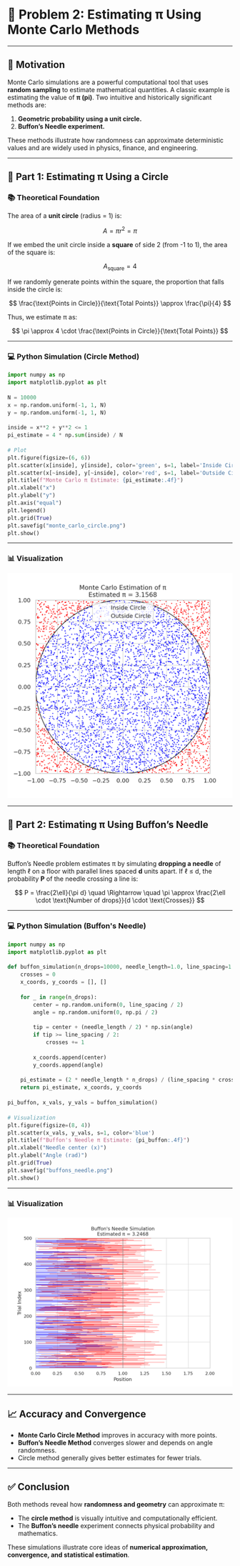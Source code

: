 

# 🧮 Problem 2: Estimating π Using Monte Carlo Methods

---

## 🎯 Motivation

Monte Carlo simulations are a powerful computational tool that uses **random sampling** to estimate mathematical quantities. A classic example is estimating the value of **π (pi)**. Two intuitive and historically significant methods are:

1. **Geometric probability using a unit circle.**
2. **Buffon’s Needle experiment.**

These methods illustrate how randomness can approximate deterministic values and are widely used in physics, finance, and engineering.

---

## 🔢 Part 1: Estimating π Using a Circle

### 📚 Theoretical Foundation

The area of a **unit circle** (radius = 1) is:

$$
A = \pi r^2 = \pi
$$

If we embed the unit circle inside a **square** of side 2 (from -1 to 1), the area of the square is:

$$
A_{\text{square}} = 4
$$

If we randomly generate points within the square, the proportion that falls inside the circle is:

$$
\frac{\text{Points in Circle}}{\text{Total Points}} \approx \frac{\pi}{4}
$$

Thus, we estimate π as:

$$
\pi \approx 4 \cdot \frac{\text{Points in Circle}}{\text{Total Points}}
$$

---

### 💻 Python Simulation (Circle Method)

```python
import numpy as np
import matplotlib.pyplot as plt

N = 10000
x = np.random.uniform(-1, 1, N)
y = np.random.uniform(-1, 1, N)

inside = x**2 + y**2 <= 1
pi_estimate = 4 * np.sum(inside) / N

# Plot
plt.figure(figsize=(6, 6))
plt.scatter(x[inside], y[inside], color='green', s=1, label='Inside Circle')
plt.scatter(x[~inside], y[~inside], color='red', s=1, label='Outside Circle')
plt.title(f"Monte Carlo π Estimate: {pi_estimate:.4f}")
plt.xlabel("x")
plt.ylabel("y")
plt.axis("equal")
plt.legend()
plt.grid(True)
plt.savefig("monte_carlo_circle.png")
plt.show()
```

---

### 📊 Visualization

![Circle-based Monte Carlo](monte_carlo_circle.png)

---

## 🧪 Part 2: Estimating π Using Buffon’s Needle

### 📚 Theoretical Foundation

Buffon’s Needle problem estimates π by simulating **dropping a needle** of length ℓ on a floor with parallel lines spaced **d** units apart. If ℓ ≤ d, the probability **P** of the needle crossing a line is:

$$
P = \frac{2\ell}{\pi d}
\quad \Rightarrow \quad
\pi \approx \frac{2\ell \cdot \text{Number of drops}}{d \cdot \text{Crosses}}
$$

---

### 💻 Python Simulation (Buffon's Needle)

```python
import numpy as np
import matplotlib.pyplot as plt

def buffon_simulation(n_drops=10000, needle_length=1.0, line_spacing=1.5):
    crosses = 0
    x_coords, y_coords = [], []

    for _ in range(n_drops):
        center = np.random.uniform(0, line_spacing / 2)
        angle = np.random.uniform(0, np.pi / 2)

        tip = center + (needle_length / 2) * np.sin(angle)
        if tip >= line_spacing / 2:
            crosses += 1

        x_coords.append(center)
        y_coords.append(angle)

    pi_estimate = (2 * needle_length * n_drops) / (line_spacing * crosses)
    return pi_estimate, x_coords, y_coords

pi_buffon, x_vals, y_vals = buffon_simulation()

# Visualization
plt.figure(figsize=(8, 4))
plt.scatter(x_vals, y_vals, s=1, color='blue')
plt.title(f"Buffon's Needle π Estimate: {pi_buffon:.4f}")
plt.xlabel("Needle center (x)")
plt.ylabel("Angle (rad)")
plt.grid(True)
plt.savefig("buffons_needle.png")
plt.show()
```

---

### 📊 Visualization

![Buffon’s Needle Simulation](buffons_needle.png)

---

## 📈 Accuracy and Convergence

* **Monte Carlo Circle Method** improves in accuracy with more points.
* **Buffon’s Needle Method** converges slower and depends on angle randomness.
* Circle method generally gives better estimates for fewer trials.

---

## ✅ Conclusion

Both methods reveal how **randomness and geometry** can approximate π:

* The **circle method** is visually intuitive and computationally efficient.
* The **Buffon’s needle** experiment connects physical probability and mathematics.

These simulations illustrate core ideas of **numerical approximation, convergence, and statistical estimation**.

